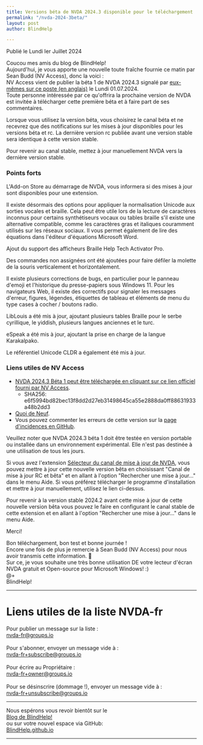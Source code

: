 ```yaml
---
title: Versions béta de NVDA 2024.3 disponible pour le téléchargement
permalink: "/nvda-2024-3beta/"
layout: post
author: BlindHelp

---
```


<footer>Publié le Lundi Ier Juillet 2024</footer>

Coucou mes amis du blog de BlindHelp!    
Aujourd'hui, je vous apporte une nouvelle toute fraîche fournie ce matin par Sean Budd (NV Access), donc la voici :    
NV Access vient de publier la béta 1 de NVDA 2024.3 signalé par [eux-mêmes sur ce poste (en anglais)](https://www.nvaccess.org/post/nvda-2024-3beta1/) le Lundi 01.07.2024.    
Toute personne intéressée par ce qu'offrira la prochaine version de NVDA est invitée à télécharger cette première béta et à faire part de ses commentaires.    

Lorsque vous utilisez la version béta, vous choisirez le canal béta  et ne recevrez que des notifications sur les mises à jour disponibles pour les versions béta  et rc. La dernière version rc publiée avant une version stable sera identique à cette version stable.

Pour revenir au canal stable, mettez à jour manuellement NVDA vers la dernière version stable.

### Points forts

L'Add-on Store au démarrage de NVDA, vous informera si des mises à jour sont disponibles pour une extension.

Il existe désormais des options pour appliquer la normalisation Unicode aux sorties vocales et braille. Cela peut être utile lors de la lecture de caractères inconnus pour certains synthétiseurs vocaux ou tables braille s'il existe une alternative compatible, comme les caractères gras et italiques couramment utilisés sur les réseaux sociaux. Il vous permet également de lire des équations dans l'éditeur d'équations Microsoft Word.

Ajout du support des afficheurs Braille Help Tech Activator Pro.

Des commandes non assignées ont été ajoutées pour faire défiler la molette de la souris verticalement et horizontalement.

Il existe plusieurs corrections de bugs, en particulier pour le panneau d'emoji et l'historique du presse-papiers sous Windows 11. Pour les navigateurs Web, il existe des correctifs pour signaler les messages d'erreur, figures, légendes, étiquettes de tableau et éléments de menu du type cases à cocher / boutons radio.

LibLouis a été mis à jour, ajoutant plusieurs tables Braille pour le serbe cyrillique, le yiddish, plusieurs langues anciennes et le turc.

eSpeak a été mis à jour, ajoutant la prise en charge de la langue Karakalpako.

Le référentiel Unicode CLDR a également été mis à jour.

### Liens utiles de NV Access

- [NVDA 2024.3 Béta 1 peut être téléchargée en cliquant sur ce lien officiel fourni par NV Access](https://www.nvaccess.org/files/nvda/releases/2024.3beta1/nvda_2024.3beta1.exe).
  - SHA256: e6f5994bd82bec13f8dd2d27eb31498645ca55e2888da0ff88631933a48b2dd3
- [Quoi de Neuf](https://www.nvaccess.org/files/nvda/releases/2024.3beta1/documentation/fr/changes.html).
- Vous pouvez commenter les erreurs de cette version sur la [page d'incidences en GitHub](https://github.com/nvaccess/nvda/issues).

Veuillez noter que NVDA 2024.3 béta 1 doit être testée en version portable ou installée dans un environnement expérimental. Elle n'est pas destinée à une utilisation de tous les jours.    

Si vous avez l'extension [Sélecteur du canal de mise à jour de NVDA](https://blindhelp.github.io/updateChannel/), vous pouvez mettre à jour cette nouvelle version bêta en choisissant "Canal de mise à jour RC et bêta" et en allant à l'option "Rechercher une mise à jour..." dans le menu Aide. Si vous préférez télécharger le programme d'installation et mettre à jour manuellement, utilisez le lien ci-dessus.

Pour revenir à la version stable 2024.2 avant cette mise à jour  de cette nouvelle version bêta  vous pouvez le faire en configurant le canal stable de cette extension et en allant à l'option "Rechercher une mise à jour..." dans le menu Aide. 

Merci!  

Bon téléchargement, bon test et bonne journée !    
Encore une fois de plus je remercie à Sean Budd (NV Access) pour nous avoir transmis cette information. 🤝    
Sur ce, je vous souhaite une très bonne utilisation DE votre lecteur d'écran NVDA gratuit et Open-source pour Microsoft Windows! :)    
@+    
BlindHelp!    

---

# Liens utiles de la liste NVDA-fr #

Pour publier un message sur la liste :    
[nvda-fr@groups.io](mailto:nvda-fr@groups.io)    
<br>
Pour s'abonner, envoyer un message vide à :    
[nvda-fr+subscribe@groups.io](mailto:nvda-fr+subscribe@groups.io)    
<br>
Pour écrire au Propriétaire :    
[nvda-fr+owner@groups.io](mailto:nvda-fr+owner@groups.io)    
<br>
Pour se désinscrire (dommage !), envoyer un message vide à :    
[nvda-fr+unsubscribe@groups.io](mailto:nvda-fr+unsubscribe@groups.io)    

---

Nous espérons vous revoir bientôt sur le      
[Blog de BlindHelp!](http://blindhelp.blogspot.fr/)                    
ou sur  votre nouvel espace via GitHub:                     
[BlindHelp.github.io](https://blindhelp.github.io)                    

---